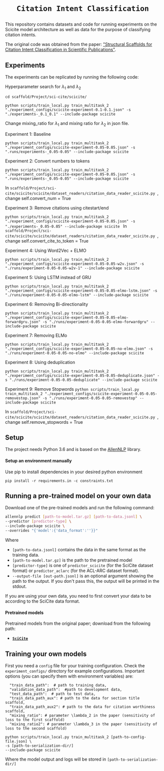 # <p align=center>`Citation Intent Classification`</p> 

This repository contains datasets and code for running experiments on the Scicite model architecture as well as data for the purpose of classifying citation intents. 

The original code was obtained from the paper: 
["Structural Scaffolds for Citation Intent Classification in Scientific Publications"](https://arxiv.org/pdf/1904.01608.pdf).

## Experiments

The experiments can be replicated by running the following code:

Hyperparameter search for $\lambda_1$ and $\lambda_2$

`cd scaffold/Project/sci-cite/scicite/`

`python scripts/train_local.py train_multitask_2 "./experiment_configs/scicite-experiment-0.1-0.1.json" -s "./experiments-_0.1_0.1" --include-package scicite
`

Change mixing_ratio for $\lambda_1$ and mixing ratio for $\lambda_2$ in json file.

Experiment 1: Baseline

`python scripts/train_local.py train_multitask_2 "./experiment_configs/scicite-experiment-0.05-0.05.json" -s ".runs/experiments-_0.05-0.05" --include-package scicite
`

Experiment 2: Convert numbers to tokens

`python scripts/train_local.py train_multitask_2 "./experiment_configs/scicite-experiment-0.05-0.05.json" -s ".runs/experiments-_0.05-0.05" --include-package scicite
`

In `scaffold/Project/sci-cite/scicite/scicite/dataset_readers/citation_data_reader_scicite.py `, change self.convert_num = True

Experiment 3: Remove citations using citestart/end

`python scripts/train_local.py train_multitask_2 "./experiment_configs/scicite-experiment-0.05-0.05.json" -s "./experiments-_0.05-0.05" --include-package scicite
`
In `scaffold/Project/sci-cite/scicite/scicite/dataset_readers/citation_data_reader_scicite.py `, change self.convert_cite_to_token = True

Experiment 4: Using Word2Vec + ELMO

`python scripts/train_local.py train_multitask_2 "./experiment_configs/scicite-experiment-0.05-0.05-w2v.json" -s "./runs/experiment-0.05-0.05-w2v-1" --include-package scicite
`

Experiment 5: Using LSTM instead of GRU 

`python scripts/train_local.py train_multitask_2 "./experiment_configs/scicite-experiment-0.05-0.05-elmo-lstm.json" -s "./runs/experiment-0.05-0.05-elmo-lstm" --include-package scicite`

Experiment 6: Removing Bi-directionality

`python scripts/train_local.py train_multitask_2 "./experiment_configs/scicite-experiment-0.05-0.05-elmo-forwardgru.json" -s "./runs/experiment-0.05-0.05-elmo-forwardgru" --include-package scicite
`

Experiment 7: Removing ELMo

`python scripts/train_local.py train_multitask_2 "./experiment_configs/scicite-experiment-0.05-0.05-no-elmo.json" -s "./runs/experiment-0.05-0.05-no-elmo" --include-package scicite
`

Experiment 8: Using deduplication 

`python scripts/train_local.py train_multitask_2 "./experiment_configs/scicite-experiment-0.05-0.05-deduplicate.json" -s "./runs/experiment-0.05-0.05-deduplicate" --include-package scicite
`

Experiment 9: Remove Stopwords
`python scripts/train_local.py train_multitask_2 "./experiment_configs/scicite-experiment-0.05-0.05-removestop.json" -s "./runs/experiment-0.05-0.05-removestop" --include-package scicite`

In `scaffold/Project/sci-cite/scicite/scicite/dataset_readers/citation_data_reader_scicite.py `, change self.remove_stopwords = True

## Setup

The project needs Python 3.6 and is based on the [AllenNLP](https://github.com/allenai/allennlp) library.

#### Setup an environment manually

Use pip to install dependencies in your desired python environment

`pip install -r requirements.in -c constraints.txt`


## Running a pre-trained model on your own data

Download one of the pre-trained models and run the following command:

```bash
allennlp predict [path-to-model.tar.gz] [path-to-data.jsonl] \
--predictor [predictor-type] \
--include-package scicite \
--overrides "{'model':{'data_format':''}}"
```

Where 
* `[path-to-data.jsonl]` contains the data in the same format as the training data.
* `[path-to-model.tar.gz]` is the path to the pretrained model
* `[predictor-type]` is one of `predictor_scicite` (for the SciCite dataset format) or `predictor_aclarc` (for the ACL-ARC dataset format).
* `--output-file [out-path.jsonl]` is an optional argument showing the path to the output. If you don't pass this, the output will be printed in the stdout.

If you are using your own data, you need to first convert your data to be according to the SciCite data format.

#### Pretrained models

Pretrained models from the original paper; download from the following path:

* __[`SciCite`](https://s3-us-west-2.amazonaws.com/ai2-s2-research/scicite/models/scicite.tar.gz)__

## Training your own models

First you need a `config` file for your training configuration.
Check the `experiment_configs/` directory for example configurations.
Important options (you can specify them with environment variables) are:

```
  "train_data_path":  # path to training data,
  "validation_data_path":  #path to development data,
  "test_data_path":  # path to test data,
  "train_data_path_aux": # path to the data for section title scaffold,
  "train_data_path_aux2": # path to the data for citation worthiness scaffold,
  "mixing_ratio": # parameter \lambda_2 in the paper (sensitivity of loss to the first scaffold)
  "mixing_ratio2": # parameter \lambda_3 in the paper (sensitivity of loss to the second scaffold)
``` 

```
python scripts/train_local.py train_multitask_2 [path-to-config-file.json] \
-s [path-to-serialization-dir/] 
--include-package scicite
```

Where the model output and logs will be stored in `[path-to-serialization-dir/]`



